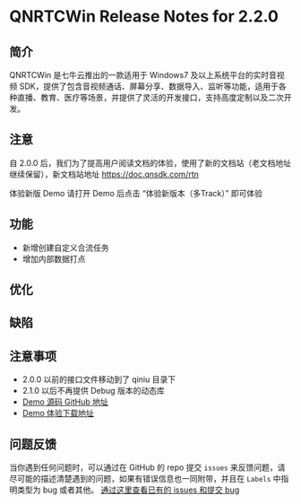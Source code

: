 # QNRTCWin Release Notes for 2.2.0

## 简介
QNRTCWin 是七牛云推出的一款适用于 Windows7 及以上系统平台的实时音视频 SDK，提供了包含音视频通话、屏幕分享、数据导入、监听等功能，适用于各种直播、教育、医疗等场景，并提供了灵活的开发接口，支持高度定制以及二次开发。

## 注意

自 2.0.0 后，我们为了提高用户阅读文档的体验，使用了新的文档站（老文档地址继续保留），新文档站地址 https://doc.qnsdk.com/rtn

体验新版 Demo 请打开 Demo 后点击 “体验新版本（多Track）” 即可体验

## 功能
- 新增创建自定义合流任务
- 增加内部数据打点

## 优化

## 缺陷

## 注意事项
- 2.0.0 以前的接口文件移动到了 qiniu 目录下
- 2.1.0 以后不再提供 Debug 版本的动态库
- [Demo 源码 GitHub 地址](https://github.com/pili-engineering/QNRTC-Windows)
- [Demo 体验下载地址](https://sdk-release.qnsdk.com/WindowsDemo.zip) 

## 问题反馈 
当你遇到任何问题时，可以通过在 GitHub 的 repo 提交 `issues` 来反馈问题，请尽可能的描述清楚遇到的问题，如果有错误信息也一同附带，并且在 ```Labels``` 中指明类型为 bug 或者其他。 [通过这里查看已有的 issues 和提交 bug](https://github.com/pili-engineering/QNRTC-Windows)
